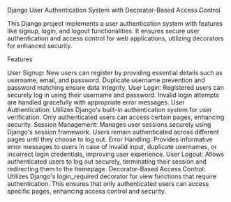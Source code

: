Django User Authentication System with Decorator-Based Access Control

This Django project implements a user authentication system with features like signup, login, and logout functionalities.
It ensures secure user authentication and access control for web applications, utilizing decorators for enhanced security.

Features

User Signup: New users can register by providing essential details such as username, email, and password. Duplicate username prevention 
and password matching ensure data integrity.
User Login: Registered users can securely log in using their username and password. Invalid login attempts are handled gracefully with 
appropriate error messages.
User Authentication: Utilizes Django's built-in authentication system for user verification. Only authenticated users can access certain 
pages, enhancing security.
Session Management: Manages user sessions securely using Django's session framework. Users remain authenticated across different pages 
until they choose to log out.
Error Handling: Provides informative error messages to users in case of invalid input, duplicate usernames, or incorrect login credentials,
improving user experience.
User Logout: Allows authenticated users to log out securely, terminating their session and redirecting them to the homepage.
Decorator-Based Access Control: Utilizes Django's login_required decorator for view functions that require authentication. 
This ensures that only authenticated users can access specific pages, enhancing access control and security.
